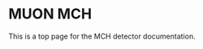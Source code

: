 <!-- doxy
\page refDetectorsMUONMCH MCH
/doxy -->

# MUON MCH

This is a top page for the MCH detector documentation.

<!-- doxy
\subpage refDetectorsMUONMCHContour
\subpage refDetectorsMUONMCHClustering
\subpage refDetectorsMUONMCHRaw
\subpage refDetectorsMUONMCHMapping
\subpage refDetectorsMUONMCHTracking
\subpage refDetectorsMUONMCHWorkflow
\subpage refDetectorsMUONMCHGeometry
/doxy -->
